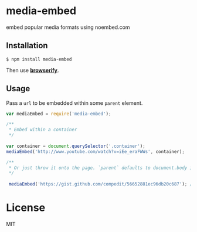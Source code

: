 # media-embed

embed popular media formats using noembed.com


## Installation

```
$ npm install media-embed
```

Then use [**browserify**](http://browserify.org/).

## Usage
Pass a `url` to be embedded within some `parent` element.


```js
var mediaEmbed = require('media-embed');

/**
 * Embed within a container
 */
 
var container = document.querySelector('.container');
mediaEmbed('http://www.youtube.com/watch?v=iEe_eraFWWs', container);

/**
 * Or just throw it onto the page. `parent` defaults to document.body if omitted.
 */
 
 mediaEmbed('https://gist.github.com/compedit/56652881ec96db20c687'); // onto the body
```

# License

  MIT
